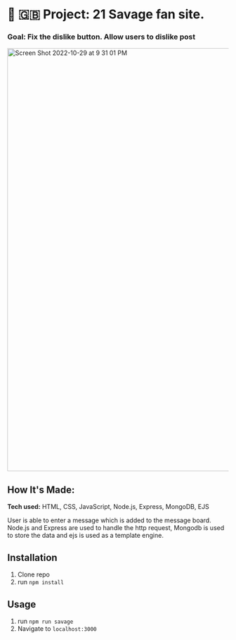 # 🎤 🇬🇧 Project: 21 Savage fan site. 

### Goal: Fix the dislike button. Allow users to dislike post

<img width="960" alt="Screen Shot 2022-10-29 at 9 31 01 PM" src="https://user-images.githubusercontent.com/91163017/198858652-b467dcb3-fedd-46b2-88f9-dafde188a61f.png">


## How It's Made:

**Tech used:** HTML, CSS, JavaScript, Node.js, Express, MongoDB, EJS

User is able to enter a message which is added to the message board. Node.js and Express are used to handle the http request, Mongodb is used to store the data and ejs is used as a template engine. 


## Installation

1. Clone repo
2. run `npm install`

## Usage

1. run `npm run savage`
2. Navigate to `localhost:3000`

